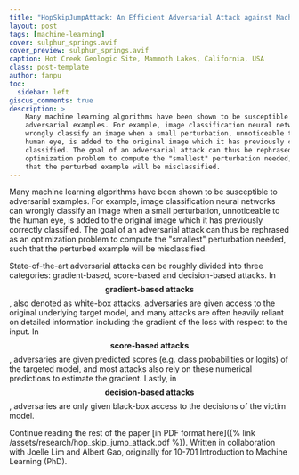 ```yaml
---
title: "HopSkipJumpAttack: An Efficient Adversarial Attack against Machine Learning Algorithms"
layout: post
tags: [machine-learning]
cover: sulphur_springs.avif
cover_preview: sulphur_springs.avif
caption: Hot Creek Geologic Site, Mammoth Lakes, California, USA
class: post-template
author: fanpu
toc:
  sidebar: left
giscus_comments: true
description: >
    Many machine learning algorithms have been shown to be susceptible to
    adversarial examples. For example, image classification neural networks can
    wrongly classify an image when a small perturbation, unnoticeable to the
    human eye, is added to the original image which it has previously correctly
    classified. The goal of an adversarial attack can thus be rephrased as an
    optimization problem to compute the "smallest" perturbation needed, such
    that the perturbed example will be misclassified.
---
```


Many machine learning algorithms have been shown to be susceptible to adversarial examples. For example, image classification neural networks can wrongly classify an image when a small perturbation, unnoticeable to the human eye, is added to the original image which it has previously correctly classified. The goal of an adversarial attack can thus be rephrased as an optimization problem to compute the "smallest" perturbation needed, such that the perturbed example will be misclassified.

State-of-the-art adversarial attacks can be roughly divided into three categories: gradient-based, score-based and
decision-based attacks. 
In $$\textbf{gradient-based attacks}$$, also denoted as white-box attacks, adversaries are given access to the original underlying target model, and many attacks are often heavily reliant on detailed information including the gradient of the loss with respect to the input.
In $$\textbf{score-based attacks}$$, adversaries are given predicted scores (e.g. class probabilities or logits) of the targeted model, and most attacks also rely on these numerical predictions to estimate the gradient.
Lastly, in $$\textbf{decision-based attacks}$$, adversaries are only given black-box access to the decisions of the victim model. 

Continue reading the rest of the paper [in PDF format here]({% link /assets/research/hop_skip_jump_attack.pdf %}). Written in collaboration with Joelle Lim and Albert Gao, originally for 10-701 Introduction to Machine Learning (PhD).